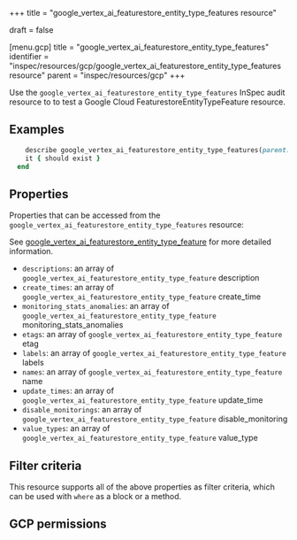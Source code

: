 +++
title = "google_vertex_ai_featurestore_entity_type_features resource"

draft = false


[menu.gcp]
title = "google_vertex_ai_featurestore_entity_type_features"
identifier = "inspec/resources/gcp/google_vertex_ai_featurestore_entity_type_features resource"
parent = "inspec/resources/gcp"
+++

Use the `google_vertex_ai_featurestore_entity_type_features` InSpec audit resource to to test a Google Cloud FeaturestoreEntityTypeFeature resource.

## Examples

```ruby
    describe google_vertex_ai_featurestore_entity_type_features(parent: "projects/#{gcp_project_id}/locations/#{featurestore_entity_type_feature['region']}/featurestores/#{featurestore_entity_type_feature['featurestore']}/entityTypes/#{featurestore_entity_type_feature['entityType']}", region: ' value_region') do
    it { should exist }
  end
```

## Properties

Properties that can be accessed from the `google_vertex_ai_featurestore_entity_type_features` resource:

See [google_vertex_ai_featurestore_entity_type_feature](google_vertex_ai_featurestore_entity_type_feature) for more detailed information.

  * `descriptions`: an array of `google_vertex_ai_featurestore_entity_type_feature` description
  * `create_times`: an array of `google_vertex_ai_featurestore_entity_type_feature` create_time
  * `monitoring_stats_anomalies`: an array of `google_vertex_ai_featurestore_entity_type_feature` monitoring_stats_anomalies
  * `etags`: an array of `google_vertex_ai_featurestore_entity_type_feature` etag
  * `labels`: an array of `google_vertex_ai_featurestore_entity_type_feature` labels
  * `names`: an array of `google_vertex_ai_featurestore_entity_type_feature` name
  * `update_times`: an array of `google_vertex_ai_featurestore_entity_type_feature` update_time
  * `disable_monitorings`: an array of `google_vertex_ai_featurestore_entity_type_feature` disable_monitoring
  * `value_types`: an array of `google_vertex_ai_featurestore_entity_type_feature` value_type

## Filter criteria

This resource supports all of the above properties as filter criteria, which can be used
with `where` as a block or a method.

## GCP permissions
